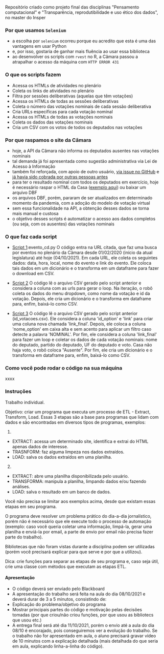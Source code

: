 Repositório criado como projeto final das disciplinas "Pensamento computacional" e "Transparência, reprodutibilidade e uso ético dos dados", no master do Insper

### Por que usamos ``Selenium``
- a escolha por ``selenium`` ocorreu porque eu acredito que esta é uma das vantagens em usar Python
- e, por isso, gostaria de ganhar mais fluência ao usar essa biblioteca
- ao desenvolver os scripts com ``rvest`` no R, a Câmara passou a atrapalhar o acesso da máquina com ``HTTP ERROR 431``

### O que os scripts fazem
- Acessa os HTMLs de atividades no plenário
- Coleta os links de atividades no plenário
- Filtra por sessões deliberativas (aquelas que têm votações)
- Acessa os HTMLs de todas as sessões deliberativas
- Coleta o número das votações nominais de cada sessão deliberativa
- Cria URLs específicas para cada votação nominal
- Acessa os HTMLs de todas as votações nominais
- Coleta os dados das votações nominais
- Cria um CSV com os votos de todos os deputados nas votações

### Por que raspamos o site da Câmara
- hoje, a API da Câmara não informa os deputados ausentes nas votações nominais
- tal demanda já foi apresentada como sugestão administrativa via Lei de Acesso à Informação
- também foi reforçada, com apoio de outro usuário, [via issue no GitHub](https://github.com/CamaraDosDeputados/dados-abertos/issues/312) e [já havia sido cobrada por outras pessoas antes](https://github.com/CamaraDosDeputados/dados-abertos/issues/302)
- para ter o resultado nominal com todos os deputados em exercício, hoje é necessário raspar o HTML da Casa ([exemplo aqui](https://www.camara.leg.br/presenca-comissoes/votacao-portal?reuniao=63176&itemVotacao=10127)) ou baixar um arquivo DBF
- os arquivos DBF, porém, pararam de ser atualizados em determinado momento da pandemia, com a adoção do modelo de votação virtual
- sem essa funcionalidade na API, a obtenção desses dados se torna mais manual e custosa
- o objetivo desses scripts é automatizar o acesso aos dados completos (ou seja, com os ausentes) das votações nominais

### O que faz cada script
- [Script 1](https://github.com/gabrielacaesar/ausencia_congresso/blob/main/scripts/evento_cd.py):evento_cd.py
O código entra na URL citada, que faz uma busca por eventos no plenário da Câmara desde 01/02/2020 (início da atual legislatura) até hoje (04/10/2021). Em cada URL, ele coleta os seguintes dados: data, hora, local, nome do evento e link do evento. Ele coloca tais dados em um dicionário e o transforma em um dataframe para fazer o download em CSV.

- [Script 2](https://github.com/gabrielacaesar/ausencia_congresso/blob/main/scripts/dropdown_scraper_votacao.py)
O código lê o arquivo CSV gerado pelo script anterior e considera a coluna com as urls para gerar o loop. Na iteração, o robô coleta os dados do menu dropdown, como nome da votação e id da votação. Depois, ele cria um dicionário e o transforma em dataframe para, enfim, baixá-lo como CSV.

- [Script 3](https://github.com/gabrielacaesar/ausencia_congresso/blob/main/scripts/final_scraper_bs.py)
O código lê o arquivo CSV gerado pelo script anterior (id_votacoes.csv). Ele considera a coluna 'id_option' e 'link' para criar uma coluna nova chamada 'link_final'. Depois, ele coloca a coluna 'nome_option' em caixa alta e sem acento para aplicar um filtro caso detecte a palavra 'NOMINAL'. Por fim, ele considera a coluna 'link_final' para fazer um loop e coletar os dados de cada votação nominais: nome do deputado, partido do deputado, UF do deputado e voto. Casa não haja voto, o robô coloca "Ausente". Por fim, ele cria um dicionário e o transforma em dataframe para, enfim, baixá-lo como CSV.

### Como você pode rodar o código na sua máquina
xxxx

### Instruções
Trabalho individual.

Objetivo: criar um programa que executa um processo de ETL - Extract, Transform, Load. Essas 3 etapas são a base para programas que lidam com dados e são encontradas em diversos tipos de programas, exemplos:

1)
- EXTRACT: acessa um determinado site, identifica e extrai do HTML apenas dados de interesse. 
- TRASNFORM: faz alguma limpeza nos dados extraídos. 
- LOAD: salva os dados extraídos em uma planilha.

2)
- EXTRACT: abre uma planilha disponibilizada pelo usuário. 
- TRANSFORMA: manipula a planilha, limpando dados e/ou fazendo análises. 
- LOAD: salva o resultado em um banco de dados.

Você não precisa se limitar aos exemplos acima, desde que existam essas etapas em seu programa.

O programa deve resolver um problema prático do dia-a-dia jornalístico, porém não é necessário que ele execute todo o processo de automação (exemplo: caso você queria coletar uma informação, limpá-la, gerar uma planilha e enviá-la por email, a parte de envio por email não precisa fazer parte do trabalho).

Bibliotecas que não foram vistas durante a disciplina podem ser utilizadas (porém você precisará explicar para que serve e por que a utilizou).

Dica: crie funções para separar as etapas de seu programa e, caso seja útil, crie uma classe com métodos que executam as etapas ETL.

#### Apresentação
- O código deverá ser enviado pelo Blackboard
- A apresentação do trabalho será feita na aula do dia 08/10/2021 e deverá durar de 3 a 5 minutos, consistindo de:
- Explicação do problema/objetivo do programa
- Mostrar principais partes do código e motivação pelas decisões tomadas (por que criou/não criou funções, por que usou as bibliotecs que usou etc.)
- A entrega final será até dia 11/10/2021, porém o envio até a aula do dia 08/10 é encorajado, pois conseguiremos ver a evolução do trabalho. Se o trabalho não for apresentado em aula, o aluno precisará gravar vídeo de 10 minutos com a explicação detalhada (mais detalhada do que seria em aula, explicando linha-a-linha do código).
